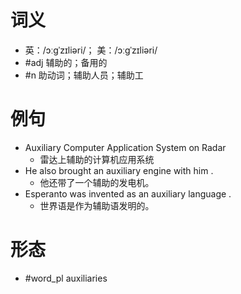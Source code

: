 # 词义
- 英：/ɔːɡˈzɪliəri/； 美：/ɔːɡˈzɪliəri/
- #adj 辅助的；备用的
- #n 助动词；辅助人员；辅助工
# 例句
- Auxiliary Computer Application System on Radar
	- 雷达上辅助的计算机应用系统
- He also brought an auxiliary engine with him .
	- 他还带了一个辅助的发电机。
- Esperanto was invented as an auxiliary language .
	- 世界语是作为辅助语发明的。
# 形态
- #word_pl auxiliaries
